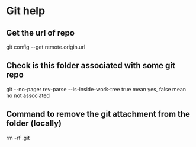 # Git help

## Get the url of repo

git config --get remote.origin.url

## Check is this folder associated with some git repo

git --no-pager rev-parse --is-inside-work-tree
true mean yes, false mean no not associated

## Command to remove the git attachment from the folder (locally)

rm -rf .git
